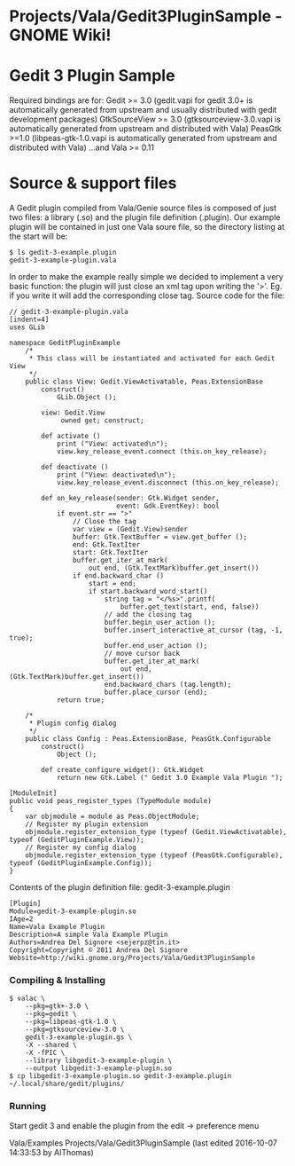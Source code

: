 # Projects/Vala/Gedit3PluginSample - GNOME Wiki!
# Gedit 3 Plugin Sample

Required bindings are for: Gedit >= 3.0 (gedit.vapi for gedit 3.0+ is
automatically generated from upstream and usually distributed with gedit
development packages) GtkSourceView >= 3.0 (gtksourceview-3.0.vapi is
automatically generated from upstream and distributed with Vala) PeasGtk >=1.0
(libpeas-gtk-1.0.vapi is automatically generated from upstream and distributed
with Vala) ...and Vala >= 0.11

# Source & support files
A Gedit plugin compiled from Vala/Genie source files is composed of just two
files: a library (.so) and the plugin file definition (.plugin). Our example
plugin will be contained in just one Vala soure file, so the directory listing
at the start will be:

```
$ ls gedit-3-example.plugin
gedit-3-example-plugin.vala
```

In order to make the example really simple we decided
to implement a very basic function: the plugin will just close an xml tag upon
writing the '>'. Eg. if you write <test> it will add the corresponding </test>
close tag. Source code for the file:

```genie
// gedit-3-example-plugin.vala
[indent=4]
uses GLib

namespace GeditPluginExample
    /*
     * This class will be instantiated and activated for each Gedit View
     */
    public class View: Gedit.ViewActivatable, Peas.ExtensionBase
        construct()
            GLib.Object ();

        view: Gedit.View
             owned get; construct;

        def activate ()
            print ("View: activated\n");
            view.key_release_event.connect (this.on_key_release);

        def deactivate ()
            print ("View: deactivated\n");
            view.key_release_event.disconnect (this.on_key_release);

        def on_key_release(sender: Gtk.Widget sender,
                           event: Gdk.EventKey): bool
            if event.str == ">"
                // Close the tag
                var view = (Gedit.View)sender
                buffer: Gtk.TextBuffer = view.get_buffer ();
                end: Gtk.TextIter
                start: Gtk.TextIter
                buffer.get_iter_at_mark(
                    out end, (Gtk.TextMark)buffer.get_insert())
                if end.backward_char ()
                    start = end;
                    if start.backward_word_start()
                        string tag = "</%s>".printf(
                            buffer.get_text(start, end, false))
                        // add the closing tag
                        buffer.begin_user_action ();
                        buffer.insert_interactive_at_cursor (tag, -1, true);
                        buffer.end_user_action ();
                        // move cursor back
                        buffer.get_iter_at_mark(
                            out end, (Gtk.TextMark)buffer.get_insert())
                        end.backward_chars (tag.length);
                        buffer.place_cursor (end);
            return true;

    /*
     * Plugin config dialog
     */
    public class Config : Peas.ExtensionBase, PeasGtk.Configurable
        construct()
            Object ();

        def create_configure_widget(): Gtk.Widget
            return new Gtk.Label (" Gedit 3.0 Example Vala Plugin ");
```

```
[ModuleInit]
public void peas_register_types (TypeModule module) 
{
    var objmodule = module as Peas.ObjectModule;
    // Register my plugin extension
    objmodule.register_extension_type (typeof (Gedit.ViewActivatable), typeof (GeditPluginExample.View));
    // Register my config dialog
    objmodule.register_extension_type (typeof (PeasGtk.Configurable), typeof (GeditPluginExample.Config));
}
```

Contents of the plugin definition file: gedit-3-example.plugin

```
[Plugin]
Module=gedit-3-example-plugin.so
IAge=2
Name=Vala Example Plugin
Description=A simple Vala Example Plugin
Authors=Andrea Del Signore <sejerpz@tin.it>
Copyright=Copyright © 2011 Andrea Del Signore
Website=http://wiki.gnome.org/Projects/Vala/Gedit3PluginSample
```

### Compiling & Installing

```shell
$ valac \
    --pkg=gtk+-3.0 \
    --pkg=gedit \
    --pkg=libpeas-gtk-1.0 \
    --pkg=gtksourceview-3.0 \
    gedit-3-example-plugin.gs \
    -X --shared \
    -X -fPIC \
    --library libgedit-3-example-plugin \
    --output libgedit-3-example-plugin.so
$ cp libgedit-3-example-plugin.so gedit-3-example.plugin ~/.local/share/gedit/plugins/
```

### Running
Start gedit 3 and enable the plugin from the edit -> preference menu

Vala/Examples Projects/Vala/Gedit3PluginSample
    (last edited 2016-10-07 14:33:53 by AlThomas)
